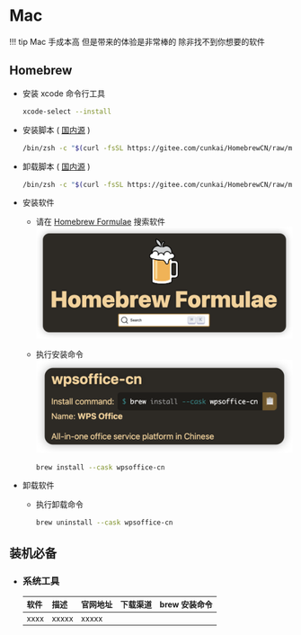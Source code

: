 # Mac

!!! tip
    Mac 手成本高 但是带来的体验是非常棒的 除非找不到你想要的软件

## Homebrew

- 安装 xcode 命令行工具

  ```zsh
  xcode-select --install
  ```

- 安装脚本 ( [国内源](https://gitee.com/cunkai/HomebrewCN) )

  ```zsh
  /bin/zsh -c "$(curl -fsSL https://gitee.com/cunkai/HomebrewCN/raw/master/Homebrew.sh)"
  ```

- 卸载脚本 ( [国内源](https://gitee.com/cunkai/HomebrewCN) )

  ```zsh
  /bin/zsh -c "$(curl -fsSL https://gitee.com/cunkai/HomebrewCN/raw/master/HomebrewUninstall.sh)"
  ```

- 安装软件
  - 请在 [Homebrew Formulae](https://formulae.brew.sh/) 搜索软件
    ![img](image/homebrew.png)
  - 执行安装命令
    ![img](image/wpsoffice-cn.png)

    ```zsh
    brew install --cask wpsoffice-cn
    ```

- 卸载软件
  - 执行卸载命令

    ```zsh
    brew uninstall --cask wpsoffice-cn
    ```

## 装机必备

- ### 系统工具

    | 软件 | 描述  | 官网地址 | 下载渠道 | brew 安装命令 |
    | :--- | :---- | :------- | :------- | :------------ |
    | xxxx | xxxxx | xxxxx    |         |               |
